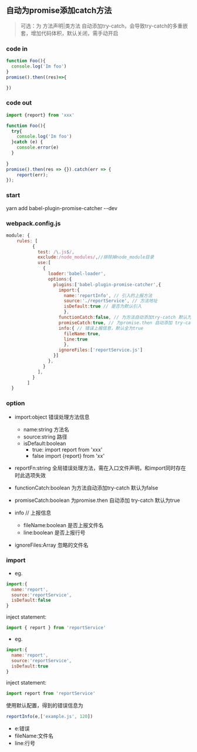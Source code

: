 ## 自动为promise添加catch方法
> 可选：为 方法声明|类方法 自动添加try-catch，会导致try-catch的多重嵌套，增加代码体积，默认关闭，需手动开启

### code in
```jsx harmony
function Foo(){
  console.log('Im foo')
}
promise().then((res)=>{

})

```
### code out
```jsx harmony
import {report} from 'xxx'

function Foo(){
  try{
    console.log('Im foo')
  }catch (e) {
    console.error(e)
  }
  
}
promise().then(res => {}).catch(err => {
    report(err);
});
```

### start
yarn add babel-plugin-promise-catcher --dev
### webpack.config.js
```jsx harmony
module: {
    rules: [
          {
            test: /\.js$/,
            exclude:/node_modules/,//排除掉node_module目录
            use:[
              {
                loader:'babel-loader',
                options:{
                  plugins:['babel-plugin-promise-catcher',{
                    import:{
                      name:'reportInfo', // 引入的上报方法
                      source:'./reportService', // 方法地址
                      isDefault:true // 是否为默认引入
                      },
                    functionCatch:false, // 为方法自动添加try-catch 默认为false
                    promiseCatch:true, // 为promise.then 自动添加 try-catch 默认为true
                    info:{ // 错误上报信息，默认全为true
                      fileName:true,
                      line:true
                      },
                    ignoreFiles:['reportService.js']
                  }]
                },
              }
            ],
          }
        ]
  }
```
### option
- import:object 错误处理方法信息
    - name:string 方法名
    - source:string 路径
    - isDefault:boolean
        - true: import report from 'xxx'
        - false import {report} from 'xx'
        
- reportFn:string 全局错误处理方法，需在入口文件声明，和import同时存在时此选项失效
- functionCatch:boolean 为方法自动添加try-catch 默认为false
- promiseCatch:boolean 为promise.then 自动添加 try-catch 默认为true
- info // 上报信息
    - fileName:boolean 是否上报文件名
    - line:boolean 是否上报行号
- ignoreFiles:Array<string> 忽略的文件名

### import 
- eg.
```jsx harmony
import:{
  name:'report', 
  source:'reportService', 
  isDefault:false 
}
```
inject statement:
```jsx harmony
import { report } from 'reportService'
```
- eg.
```jsx harmony
import:{
  name:'report', 
  source:'reportService', 
  isDefault:true 
}
```
inject statement:
```jsx harmony
import report from 'reportService'
```
使用默认配置，得到的错误信息为
```jsx harmony
reportInfo(e,['example.js', 120])
```
- e:错误
- fileName:文件名
- line:行号
